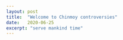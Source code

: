 ```yaml
---
layout: post
title:  "Welcome to Chinmoy controversies"
date:   2020-06-25
excerpt: "serve mankind time"
---
```

